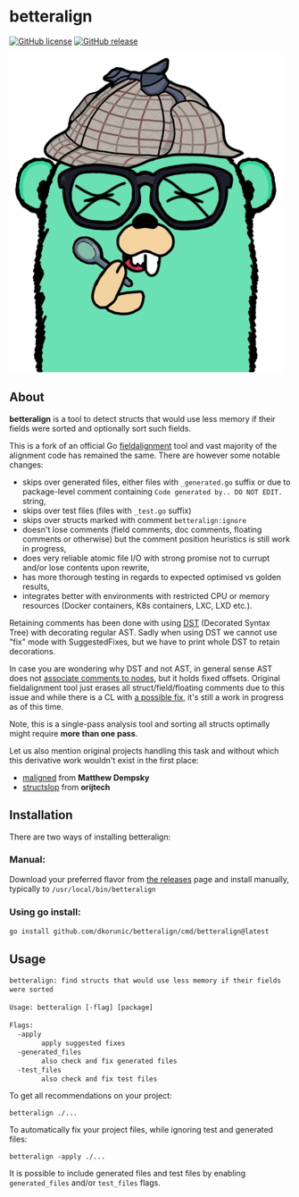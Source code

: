 # betteralign

[![GitHub license](https://img.shields.io/github/license/dkorunic/betteralign)](https://github.com/dkorunic/betteralign/blob/master/LICENSE)
[![GitHub release](https://img.shields.io/github/release/dkorunic/betteralign)](https://github.com/dkorunic/betteralign/releases/latest)

![](gopher.png)

## About

**betteralign** is a tool to detect structs that would use less memory if their fields were sorted and optionally sort such fields.

This is a fork of an official Go [fieldalignment](https://pkg.go.dev/golang.org/x/tools/go/analysis/passes/fieldalignment) tool and vast majority of the alignment code has remained the same. There are however some notable changes:

- skips over generated files, either files with `_generated.go` suffix or due to package-level comment containing `Code generated by.. DO NOT EDIT.` string,
- skips over test files (files with `_test.go` suffix)
- skips over structs marked with comment `betteralign:ignore`
- doesn't lose comments (field comments, doc comments, floating comments or otherwise) but the comment position heuristics is still work in progress,
- does very reliable atomic file I/O with strong promise not to currupt and/or lose contents upon rewrite,
- has more thorough testing in regards to expected optimised vs golden results,
- integrates better with environments with restricted CPU or memory resources (Docker containers, K8s containers, LXC, LXD etc.).

Retaining comments has been done with using [DST](https://github.com/dave/dst) (Decorated Syntax Tree) with decorating regular AST. Sadly when using DST we cannot use "fix" mode with SuggestedFixes, but we have to print whole DST to retain decorations.

In case you are wondering why DST and not AST, in general sense AST does not [associate comments to nodes](https://github.com/golang/go/issues/20744), but it holds fixed offsets. Original fieldalignment tool just erases all struct/field/floating comments due to this issue and while there is a CL with [a possible fix](https://go-review.googlesource.com/c/go/+/429639), it's still a work in progress as of this time.

Note, this is a single-pass analysis tool and sorting all structs optimally might require **more than one pass**.

Let us also mention original projects handling this task and without which this derivative work wouldn't exist in the first place:

- [maligned](https://github.com/mdempsky/maligned) from **Matthew Dempsky**
- [structslop](https://github.com/orijtech/structslop) from **orijtech**

## Installation

There are two ways of installing betteralign:

### Manual:

Download your preferred flavor from [the releases](https://github.com/dkorunic/betteralign/releases) page and install manually, typically to `/usr/local/bin/betteralign`

### Using go install:

```shell
go install github.com/dkorunic/betteralign/cmd/betteralign@latest
```

## Usage

```shell
betteralign: find structs that would use less memory if their fields were sorted

Usage: betteralign [-flag] [package]

Flags:
  -apply
    	apply suggested fixes
  -generated_files
    	also check and fix generated files
  -test_files
    	also check and fix test files
```

To get all recommendations on your project:

```shell
betteralign ./...
```

To automatically fix your project files, while ignoring test and generated files:

```shell
betteralign -apply ./...
```

It is possible to include generated files and test files by enabling `generated_files` and/or `test_files` flags.
